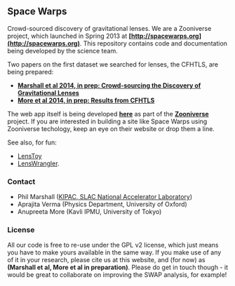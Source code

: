 Space Warps
-----------

Crowd-sourced discovery of gravitational lenses. We are a Zooniverse project, 
which launched in Spring 2013 at **[http://spacewarps.org](http://spacewarps.org)**. This repository contains code and documentation
being developed by the science team.

Two papers on the first dataset we searched for lenses, the CFHTLS, are being prepared:

* **[Marshall et al 2014, in prep: Crowd-sourcing the Discovery of Gravitational Lenses]()**
* **[More et al 2014, in prep: Results from CFHTLS](https://github.com/drphilmarshall/SpaceWarps/raw/master/doc/sw-cfhtls.pdf)**

The web app itself is being developed **[here](https://github.com/zooniverse/Lens-Zoo)** as part of the **[Zooniverse](http://zooniverse.org)** project. If you are interested in building a site like Space Warps using Zooniverse techology, keep an eye on their website or drop them a line.

See also, for fun:
* [LensToy](http://github.com/slowe/LensToy/)
* [LensWrangler](http://github.com/drphilmarshall/LensWrangler/).


### Contact

* Phil Marshall ([KIPAC, SLAC National Accelerator Laboratory](http://drphilmarshall.net))
* Aprajita Verma (Physics Department, University of Oxford)
* Anupreeta More (Kavli IPMU, University of Tokyo)

### License

All our code is free to re-use under the GPL v2 license, which just means you have to make yours available in the same way. If you make use of any of it in your research, please cite us at this website, and (for now) as **(Marshall et al, More et al in preparation)**. Please do get in touch though - it would be great to collaborate on improving the SWAP analysis, for example!
